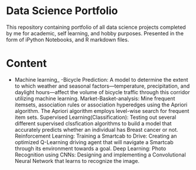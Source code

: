 # Data Science Portfolio
This repository containing portfolio of all data science projects completed by me for academic, self learning, and hobby purposes. Presented in the form of iPython Notebooks, and R markdown files.
# Content
 - Machine learning_
   -Bicycle Prediction: A model to determine the extent to which weather and seasonal factors—temperature, precipitation, and daylight hours—affect the volume of bicycle traffic through this corridor utilizing machine learning.
  Market-Basket-analysis: Mine frequent itemsets, association rules or association hyperedges using the Apriori algorithm. The Apriori    algorithm employs level-wise search for frequent item sets.
  Supervised Learning(Classification): Testing out several different supervised clssfication algorithms to build a model that accurately predicts whether an individual has Breast cancer or not.
  Reinforcement Learning: Training a Smartcab to Drive: Creating an optimized Q-Learning driving agent that will navigate a Smartcab  through its environment towards a goal.
  Deep Learning: Photo Recognition using CNNs: Designing and implementing a Convolutional Neural Network that learns to recognize the image.
